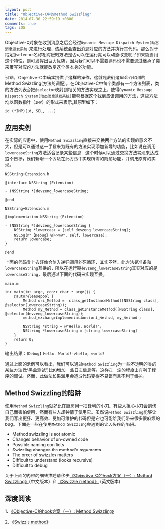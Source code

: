 ```yaml
---
layout: post
title: "Objective-C中的Method Swizzling"
date: 2014-07-30 22:59:19 +0800
comments: true
tags: iOS
---
```


Objective-C对象在收到消息之后会经过`Dynamic Message Dispatch System(动态消息派发系统)`来进行处理，该系统会查出消息对应的方法并执行其代码。那么对于给定`@selector`名称相对应的方法是否可以在运行期可以动态改变呢？如果能善用这个特性，则可发挥出巨大优势，因为我们可以不需要源码也不需要通过继承子类来覆写对应的方法就能改变这个类本身的功能。

没错，Objective-C中确实提供了这样的操作，这就是我们这里会介绍到的Method Swizzling(方法的调配)。在Objective-C中每个类都有一个方法列表，类的方法列表会把`@selector`映射到相关的方法实现之上，使得`Dynamic Message Dispatch System(动态消息派发系统)`能够根据这个找到应该调用的方法，这些方法均以函数指针（`IMP`）的形式来表示,其原型如下：

`id (*IMP)(id, SEL, ...)`

## 应用实例

在实际的应用中，使用`Method Swizzling`直接来交换两个方法的实现的意义不大，但是可以通过这一手段来为既有的方法实现添加新增的功能，比如说在调用`lowercaseString`方法适合记录某些信息，这个时候可以通过交换方法实现来达成这个目标，我们新增一个方法在此方法中实现所需的附加功能，并调用原有的实现。

`NSString+Extension.h`

```
@interface NSString (Extension)

- (NSString *)devzeng_lowercaseString;

@end
```

`NSString+Extension.m`

```
@implementation NSString (Extension)

- (NSString *)devzeng_lowercaseString {
    NSString *lowercase = [self devzeng_lowercaseString];
    NSLog(@"【Debug】%@->%@", self, lowercase);
    return lowercase;
}

@end
```

上面的代码看上去好像会陷入递归调用的死循环，其实不然。此方法是准备和`lowercaseString`互换的，所以在运行期`devzeng_lowercaseString`其实对应的是`lowercaseString`，最后通过下面的代码来实现互换。

`main.m`

```
int main(int argc, const char * argv[]) {
    @autoreleasepool {
        Method ori_Method =  class_getInstanceMethod([NSString class], @selector(lowercaseString));
        Method my_Method = class_getInstanceMethod([NSString class], @selector(devzeng_lowercaseString));
        method_exchangeImplementations(ori_Method, my_Method);
        
        NSString *string = @"Hello, World!";
        NSString *lowercaseString = [string lowercaseString];    
    }
    return 0;
}
```

输出结果：`【Debug】Hello, World!->hello, world!`

通过上面的示例可以看出，我们可以通过`Method Swizzling`为一些不透明的类的某些方法做“黑盒测试”,比如增加一些日志信息等，这样在一定的程度上有利于程序的调试。然而，此做法如果滥用会造成代码变得不易读而且不利于维护。

## Method Swizzling的陷阱

使用`Method Swizzling`就好比在厨房用一把锋利的小刀。有些人担心小刀会割伤自己而害怕使用，然而有些人却钟情于使用它。虽然说`Method Swizzling`能够让我们写出更好、更高效、更加可维护的代码但是它也可能给我们带来很多很麻烦的bug。下面是一些在使用`Method Swizzling`会遇到的让人头疼的陷阱。

- Method swizzling is not atomic
- Changes behavior of un-owned code
- Possible naming conflicts
- Swizzling changes the method's arguments
- The order of swizzles matters
- Difficult to understand (looks recursive)
- Difficult to debug

关于上面的内容的细致描述请移步[《Objective-C的hook方案（一）: Method Swizzling》](http://blog.csdn.net/yiyaaixuexi/article/details/9374411)（中文版本）和 [《Swizzle method》](http://dreamume.blog.163.com/blog/static/184923719201411302817262/) (英文版本)

## 深度阅读

1、[《Objective-C的hook方案（一）: Method Swizzling》](http://blog.csdn.net/yiyaaixuexi/article/details/9374411)

2、[《Swizzle method》](http://dreamume.blog.163.com/blog/static/184923719201411302817262/)


